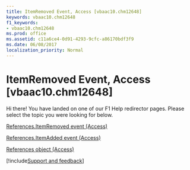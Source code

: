 ```yaml
---
title: ItemRemoved Event, Access [vbaac10.chm12648]
keywords: vbaac10.chm12648
f1_keywords:
- vbaac10.chm12648
ms.prod: office
ms.assetid: c11a6ce4-0d91-4293-9cfc-a86170bdf3f9
ms.date: 06/08/2017
localization_priority: Normal
---
```



# ItemRemoved Event, Access [vbaac10.chm12648]

Hi there! You have landed on one of our F1 Help redirector pages. Please select the topic you were looking for below.

[References.ItemRemoved event (Access)](https://msdn.microsoft.com/library/19498b96-5e92-8a7a-512a-95a89b878eb2%28Office.15%29.aspx)

[References.ItemAdded event (Access)](https://msdn.microsoft.com/library/c84b2bd3-42ce-be34-8a5c-ad3cdf1c3f63%28Office.15%29.aspx)

[References object (Access)](https://msdn.microsoft.com/library/ac020382-4ece-f138-d1b9-d05b0fe0f523%28Office.15%29.aspx)

[!include[Support and feedback](~/includes/feedback-boilerplate.md)]
